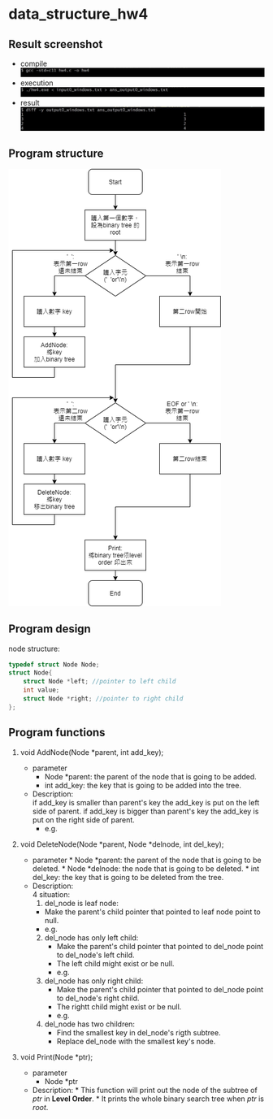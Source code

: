 # data_structure_hw4
## Result screenshot
* compile
![image](https://github.com/ShawnLu31/data_structure_hw4/blob/main/compile.JPG)
* execution
![image](https://github.com/ShawnLu31/data_structure_hw4/blob/main/execution.JPG)
* result
![image](https://github.com/ShawnLu31/data_structure_hw4/blob/main/diff.JPG)
## Program structure
![image](https://github.com/ShawnLu31/data_structure_hw4/blob/main/structure.png)
## Program design
node structure:
```c
typedef struct Node Node;
struct Node{
	struct Node *left; //pointer to left child
	int value;
	struct Node *right; //pointer to right child
};
 ```
## Program functions
1. void AddNode(Node *parent, int add_key);
	* parameter
		* Node *parent: the parent of the node that is going to be added.
		* int add_key: the key that is going to be added into the tree.
	* Description:  
		if add_key is smaller than parent's key the add_key is put on the left side of parent.
		if add_key is bigger than parent's key the add_key is put on the right side of parent.
     	* e.g.
2. void DeleteNode(Node *parent, Node *delnode, int del_key);
  	* parameter
    		* Node *parent: the parent of the node that is going to be deleted.
    		* Node *delnode: the node that is going to be deleted.
    		* int del_key: the key that is going to be deleted from the tree.
  	* Description:  
    	4 situation:
    	1. del_node is leaf node:
		* Make the parent's child pointer that pointed to leaf node point to null.
		* e.g.
    	2. del_node has only left child:
      		* Make the parent's child pointer that pointed to del_node point to del_node's left child.
      		* The left child might exist or be null.
      		* e.g.
    	3. del_node has only right child:
      		* Make the parent's child pointer that pointed to del_node point to del_node's right child.
      		* The rightt child might exist or be null.
      		* e.g.
    	4. del_node has two children:
      		* Find the smallest key in del_node's rigth subtree.
      		* Replace del_node with the smallest key's node.
    
3. void Print(Node *ptr);
 	 * parameter
  		* Node *ptr
  	* Description:
    		* This function will print out the node of the subtree of *ptr* in **Level Order**.
    		* It prints the whole binary search tree when *ptr* is *root*.
    
    

